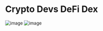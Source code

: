 # Crypto Devs DeFi Dex
![image](https://user-images.githubusercontent.com/33012322/159123911-82416fa6-f30d-4a9b-9e74-1762c54b4959.png)
![image](https://user-images.githubusercontent.com/33012322/159123925-e661566a-b096-4a08-8f78-2798536552cb.png)
